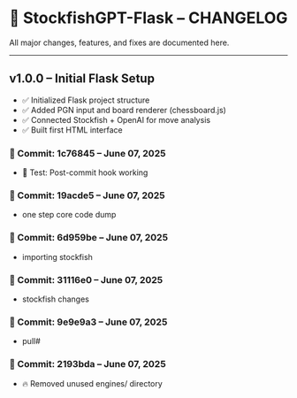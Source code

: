 # 📜 StockfishGPT-Flask – CHANGELOG

All major changes, features, and fixes are documented here.

---

## v1.0.0 – Initial Flask Setup
- ✅ Initialized Flask project structure
- ✅ Added PGN input and board renderer (chessboard.js)
- ✅ Connected Stockfish + OpenAI for move analysis
- ✅ Built first HTML interface

### 🔖 Commit: 1c76845 – June 07, 2025
- 🧠 Test: Post-commit hook working

### 🔖 Commit: 19acde5 – June 07, 2025
- one step core code dump

### 🔖 Commit: 6d959be – June 07, 2025
- importing stockfish

### 🔖 Commit: 31116e0 – June 07, 2025
- stockfish changes

### 🔖 Commit: 9e9e9a3 – June 07, 2025
- pull#

### 🔖 Commit: 2193bda – June 07, 2025
- 🔥 Removed unused engines/ directory
